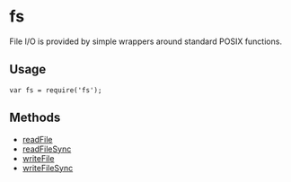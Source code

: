 # fs

File I/O is provided by simple wrappers around standard POSIX functions.

## Usage

```
var fs = require('fs');
```


## Methods

* [readFile](./js.readfile.html)
* [readFileSync](./js.readfilesync.html)
* [writeFile](./js.writefile.html)
* [writeFileSync](./js.writefilesync.html)
